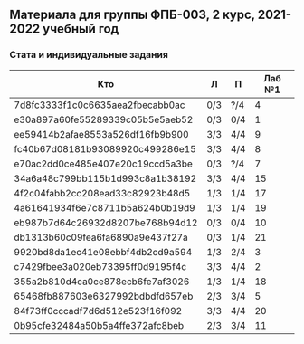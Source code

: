 ## Материала для группы ФПБ-003, 2 курс, 2021-2022 учебный год

### Стата и индивидуальные задания

| Кто    | Л    | П  | Лаб №1 |
| ------------- |------|-----|-----|
| 7d8fc3333f1c0c6635aea2fbecabb0ac | 0/3 | ?/4 | 4 |
| e30a897a60fe55289339c05b5e5aeb52 | 0/3 | 0/4 | 1 |
| ee59414b2afae8553a526df16fb9b900 | 3/3 | 4/4 | 9 |
| fc40b67d08181b93089920c499286e15 | 3/3 | 4/4 | 8 |
| e70ac2dd0ce485e407e20c19ccd5a3be | 0/3 | ?/4 | 7 |
| 34a6a48c799bb115b1d993c8a1b38192 | 3/3 | 4/4 | 15 |
| 4f2c04fabb2cc208ead33c82923b48d5 | 1/3 | 1/4 | 17 |
| 4a61641934f6e7c8711b5a624b0b19d9 | 1/3 | 1/4 | 19 |
| eb987b7d64c26932d8207be768b94d12 | 0/3 | 0/4 | 10 |
| db1313b60c09fea6fa6890a9e437f27a | 0/3 | 1/4 | 21 |
| 9920bd8da1ec41e08ebbf4db2cd9a594 | 1/3 | 2/4 | 3 |
| c7429fbee3a020eb73395ff0d9195f4c | 3/3 | 4/4 | 2 |
| 355a2b810d4ca0ce878ecb6fe7af3026 | 1/3 | 1/4 | 18 |
| 65468fb887603e6327992bdbdfd657eb | 2/3 | 3/4 | 5 |
| 84f73ff0cccadf7d6d512e523f16f092 | 3/3 | 4/4 | 20 |
| 0b95cfe32484a50b5a4ffe372afc8beb | 2/3 | 3/4 | 11 |

